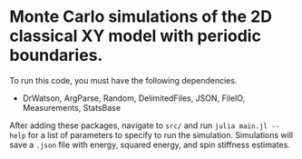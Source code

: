 # Monte Carlo simulations of the 2D classical XY model with periodic boundaries.

To run this code, you must have the following dependencies.

- DrWatson, ArgParse, Random, DelimitedFiles, JSON, FileIO, Measurements, StatsBase

After adding these packages, navigate to `src/` and run `julia main.jl --help` for a list of parameters to specify to run the simulation. Simulations will save a `.json` file with energy, squared energy, and spin stiffness estimates.
